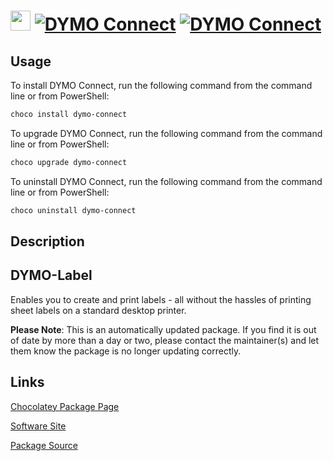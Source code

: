 ﻿# <img src="https://cdn.jsdelivr.net/gh/mkevenaar/chocolatey-packages@1a068bd63ced80de8635921175bc0bfc18c97485/icons/dymo-connect.png" width="32" height="32"/> [![DYMO Connect](https://img.shields.io/chocolatey/v/dymo-connect.svg?label=DYMO+Connect)](https://community.chocolatey.org/packages/dymo-connect) [![DYMO Connect](https://img.shields.io/chocolatey/dt/dymo-connect.svg)](https://community.chocolatey.org/packages/dymo-connect)

## Usage

To install DYMO Connect, run the following command from the command line or from PowerShell:

```powershell
choco install dymo-connect
```

To upgrade DYMO Connect, run the following command from the command line or from PowerShell:

```powershell
choco upgrade dymo-connect
```

To uninstall DYMO Connect, run the following command from the command line or from PowerShell:

```powershell
choco uninstall dymo-connect
```

## Description

## DYMO-Label

Enables you to create and print labels - all without the hassles of printing sheet labels on a standard desktop printer.

**Please Note**: This is an automatically updated package. If you find it is
out of date by more than a day or two, please contact the maintainer(s) and
let them know the package is no longer updating correctly.


## Links

[Chocolatey Package Page](https://community.chocolatey.org/packages/dymo-connect)

[Software Site](http://www.dymo.com)

[Package Source](https://github.com/mkevenaar/chocolatey-packages/tree/master/automatic/dymo-connect)

